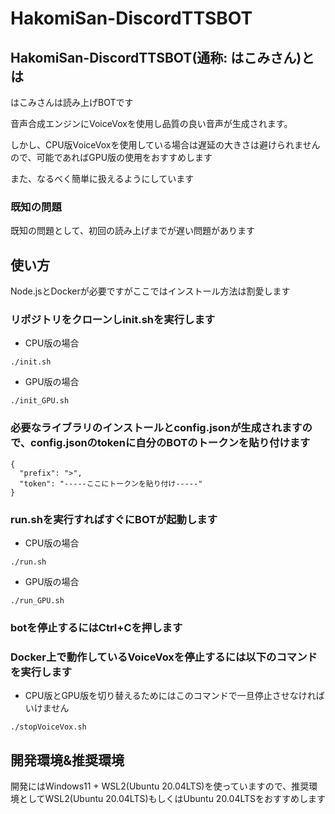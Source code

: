 # HakomiSan-DiscordTTSBOT
## HakomiSan-DiscordTTSBOT(通称: はこみさん)とは 
はこみさんは読み上げBOTです

音声合成エンジンにVoiceVoxを使用し品質の良い音声が生成されます。

しかし、CPU版VoiceVoxを使用している場合は遅延の大きさは避けられませんので、可能であればGPU版の使用をおすすめします

また、なるべく簡単に扱えるようにしています
### 既知の問題
既知の問題として、初回の読み上げまでが遅い問題があります
## 使い方
Node.jsとDockerが必要ですがここではインストール方法は割愛します

### リポジトリをクローンしinit.shを実行します
- CPU版の場合
```
./init.sh
```
- GPU版の場合
```
./init_GPU.sh
```
### 必要なライブラリのインストールとconfig.jsonが生成されますので、config.jsonのtokenに自分のBOTのトークンを貼り付けます
```
{
  "prefix": ">",
  "token": "-----ここにトークンを貼り付け-----"
}
```
### run.shを実行すればすぐにBOTが起動します
- CPU版の場合
```
./run.sh
```
- GPU版の場合
```
./run_GPU.sh
```
### botを停止するにはCtrl+Cを押します
### Docker上で動作しているVoiceVoxを停止するには以下のコマンドを実行します
- CPU版とGPU版を切り替えるためにはこのコマンドで一旦停止させなければいけません
```
./stopVoiceVox.sh
```
## 開発環境&推奨環境
開発にはWindows11 + WSL2(Ubuntu 20.04LTS)を使っていますので、推奨環境としてWSL2(Ubuntu 20.04LTS)もしくはUbuntu 20.04LTSをおすすめします
